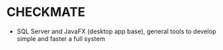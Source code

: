 # CHECKMATE
 - SQL Server and JavaFX (desktop app base), general tools to develop simple and faster a full system
